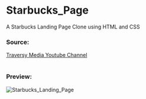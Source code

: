 # Starbucks_Page
A Starbucks Landing Page Clone using HTML and CSS


### Source:
[Traversy Media Youtube Channel](https://www.youtube.com/watch?v=x_n2FGNsm0o&t=88s)<br/><br/>
### Preview:
![Starbucks_Landing_Page](https://github.com/liaurenpermata/Starbucks_page/blob/main/Starbucks%20Page.png?raw=true)

